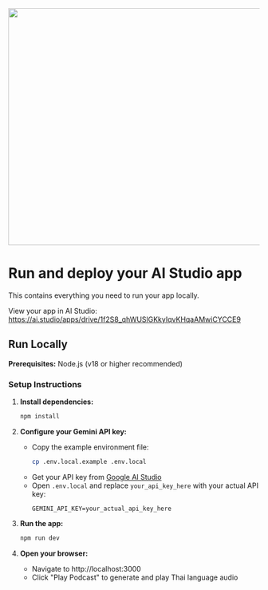 <div align="center">
<img width="1200" height="475" alt="GHBanner" src="https://github.com/user-attachments/assets/0aa67016-6eaf-458a-adb2-6e31a0763ed6" />
</div>

# Run and deploy your AI Studio app

This contains everything you need to run your app locally.

View your app in AI Studio: https://ai.studio/apps/drive/1f2S8_qhWUSlGKkyIqvKHqaAMwiCYCCE9

## Run Locally

**Prerequisites:**  Node.js (v18 or higher recommended)

### Setup Instructions

1. **Install dependencies:**
   ```bash
   npm install
   ```

2. **Configure your Gemini API key:**
   - Copy the example environment file:
     ```bash
     cp .env.local.example .env.local
     ```
   - Get your API key from [Google AI Studio](https://aistudio.google.com/apikey)
   - Open `.env.local` and replace `your_api_key_here` with your actual API key:
     ```
     GEMINI_API_KEY=your_actual_api_key_here
     ```

3. **Run the app:**
   ```bash
   npm run dev
   ```
   
4. **Open your browser:**
   - Navigate to http://localhost:3000
   - Click "Play Podcast" to generate and play Thai language audio
